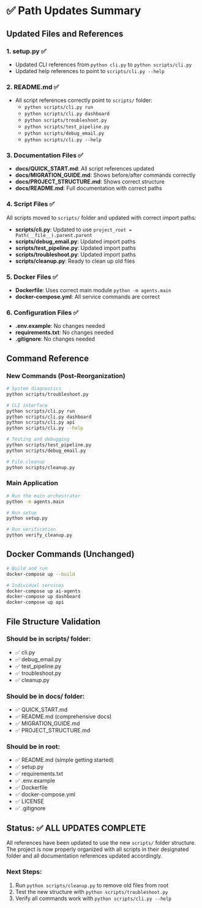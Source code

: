 # ✅ Path Updates Summary

## Updated Files and References

### 1. **setup.py** ✅ 
- Updated CLI references from `python cli.py` to `python scripts/cli.py`
- Updated help references to point to `scripts/cli.py --help`

### 2. **README.md** ✅ 
- All script references correctly point to `scripts/` folder:
  - `python scripts/cli.py run`
  - `python scripts/cli.py dashboard`
  - `python scripts/troubleshoot.py`
  - `python scripts/test_pipeline.py`
  - `python scripts/debug_email.py`
  - `python scripts/cli.py --help`

### 3. **Documentation Files** ✅ 
- **docs/QUICK_START.md**: All script references updated
- **docs/MIGRATION_GUIDE.md**: Shows before/after commands correctly
- **docs/PROJECT_STRUCTURE.md**: Shows correct structure
- **docs/README.md**: Full documentation with correct paths

### 4. **Script Files** ✅ 
All scripts moved to `scripts/` folder and updated with correct import paths:
- **scripts/cli.py**: Updated to use `project_root = Path(__file__).parent.parent`
- **scripts/debug_email.py**: Updated import paths
- **scripts/test_pipeline.py**: Updated import paths  
- **scripts/troubleshoot.py**: Updated import paths
- **scripts/cleanup.py**: Ready to clean up old files

### 5. **Docker Files** ✅ 
- **Dockerfile**: Uses correct main module `python -m agents.main`
- **docker-compose.yml**: All service commands are correct

### 6. **Configuration Files** ✅ 
- **.env.example**: No changes needed
- **requirements.txt**: No changes needed
- **.gitignore**: No changes needed

## Command Reference

### New Commands (Post-Reorganization)
```bash
# System diagnostics
python scripts/troubleshoot.py

# CLI interface
python scripts/cli.py run
python scripts/cli.py dashboard
python scripts/cli.py api
python scripts/cli.py --help

# Testing and debugging
python scripts/test_pipeline.py
python scripts/debug_email.py

# File cleanup
python scripts/cleanup.py
```

### Main Application
```bash
# Run the main orchestrator
python -m agents.main

# Run setup
python setup.py

# Run verification
python verify_cleanup.py
```

## Docker Commands (Unchanged)
```bash
# Build and run
docker-compose up --build

# Individual services
docker-compose up ai-agents
docker-compose up dashboard
docker-compose up api
```

## File Structure Validation

### Should be in scripts/ folder:
- ✅ cli.py
- ✅ debug_email.py  
- ✅ test_pipeline.py
- ✅ troubleshoot.py
- ✅ cleanup.py

### Should be in docs/ folder:
- ✅ QUICK_START.md
- ✅ README.md (comprehensive docs)
- ✅ MIGRATION_GUIDE.md
- ✅ PROJECT_STRUCTURE.md

### Should be in root:
- ✅ README.md (simple getting started)
- ✅ setup.py
- ✅ requirements.txt
- ✅ .env.example
- ✅ Dockerfile
- ✅ docker-compose.yml
- ✅ LICENSE
- ✅ .gitignore

## Status: ✅ ALL UPDATES COMPLETE

All references have been updated to use the new `scripts/` folder structure. The project is now properly organized with all scripts in their designated folder and all documentation references updated accordingly.

### Next Steps:
1. Run `python scripts/cleanup.py` to remove old files from root
2. Test the new structure with `python scripts/troubleshoot.py`
3. Verify all commands work with `python scripts/cli.py --help`
